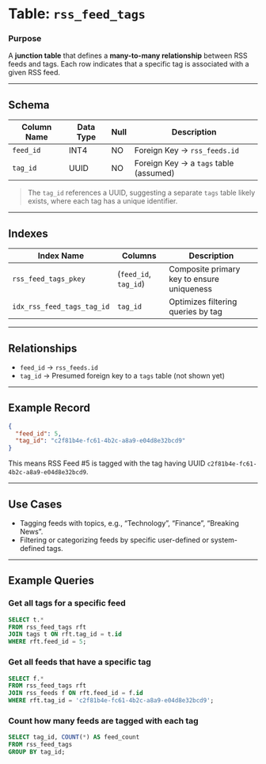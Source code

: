 # Table: `rss_feed_tags`

### **Purpose**

A **junction table** that defines a **many-to-many relationship** between RSS feeds and tags. Each row indicates that a specific tag is associated with a given RSS feed.

---

## Schema

| Column Name | Data Type | Null | Description                            |
| ----------- | --------- | ---- | -------------------------------------- |
| `feed_id`   | INT4      | NO   | Foreign Key → `rss_feeds.id`           |
| `tag_id`    | UUID      | NO   | Foreign Key → a `tags` table (assumed) |

> The `tag_id` references a UUID, suggesting a separate `tags` table likely exists, where each tag has a unique identifier.

---

## Indexes

| Index Name                 | Columns               | Description                                |
| -------------------------- | --------------------- | ------------------------------------------ |
| `rss_feed_tags_pkey`       | (`feed_id`, `tag_id`) | Composite primary key to ensure uniqueness |
| `idx_rss_feed_tags_tag_id` | `tag_id`              | Optimizes filtering queries by tag         |

---

## Relationships

* `feed_id` → `rss_feeds.id`
* `tag_id` → Presumed foreign key to a `tags` table (not shown yet)

---

## Example Record

```json
{
  "feed_id": 5,
  "tag_id": "c2f81b4e-fc61-4b2c-a8a9-e04d8e32bcd9"
}
```

This means RSS Feed #5 is tagged with the tag having UUID `c2f81b4e-fc61-4b2c-a8a9-e04d8e32bcd9`.

---

## Use Cases

* Tagging feeds with topics, e.g., “Technology”, “Finance”, “Breaking News”.
* Filtering or categorizing feeds by specific user-defined or system-defined tags.

---

## Example Queries

### Get all tags for a specific feed

```sql
SELECT t.*
FROM rss_feed_tags rft
JOIN tags t ON rft.tag_id = t.id
WHERE rft.feed_id = 5;
```

### Get all feeds that have a specific tag

```sql
SELECT f.*
FROM rss_feed_tags rft
JOIN rss_feeds f ON rft.feed_id = f.id
WHERE rft.tag_id = 'c2f81b4e-fc61-4b2c-a8a9-e04d8e32bcd9';
```

### Count how many feeds are tagged with each tag

```sql
SELECT tag_id, COUNT(*) AS feed_count
FROM rss_feed_tags
GROUP BY tag_id;
```